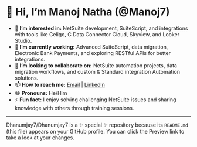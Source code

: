 # 👋 Hi, I’m Manoj Natha (@Manoj7)

- 👀 **I’m interested in:** NetSuite development, SuiteScript, and integrations with tools like Celigo, C Data Connector Cloud, Skyview,  and Looker Studio.
- 🌱 **I’m currently working:** Advanced SuiteScript, data migration, Electronic Bank Payments, and exploring RESTful APIs for better integrations.
- 💞️ **I’m looking to collaborate on:** NetSuite automation projects, data migration workflows, and custom & Standard integration Automation solutions.
- 📫 **How to reach me:** [Email](manojnatta740@gmail.com) | [LinkedIn](https://www.linkedin.com/in/manoj-natha-830237233?utm_source=share&utm_campaign=share_via&utm_content=profile&utm_medium=android_app)
- 😄 **Pronouns:** He/Him
- ⚡ **Fun fact:** I enjoy solving challenging NetSuite issues and sharing knowledge with others through training sessions.

---

Dhanumjay7/Dhanumjay7 is a ✨ special ✨ repository because its `README.md` (this file) appears on your GitHub profile. You can click the Preview link to take a look at your changes.
